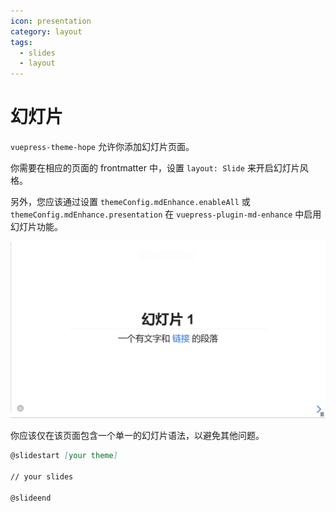 ```yaml
---
icon: presentation
category: layout
tags:
  - slides
  - layout
---
```


# 幻灯片

`vuepress-theme-hope` 允许你添加幻灯片页面。

你需要在相应的页面的 frontmatter 中，设置 `layout: Slide` 来开启幻灯片风格。

另外，您应该通过设置 `themeConfig.mdEnhance.enableAll` 或 `themeConfig.mdEnhance.presentation` 在 `vuepress-plugin-md-enhance` 中启用幻灯片功能。

![幻灯片页截图](./assets/slides.png)

你应该仅在该页面包含一个单一的幻灯片语法，以避免其他问题。

```md
@slidestart [your theme]

// your slides

@slideend
```
